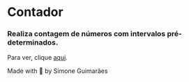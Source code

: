 # Contador
### Realiza contagem de números com intervalos pré-determinados.

Para ver, clique <a href="https://simoneguimaraes.github.io/contador/" target="_blank">aqui</a>.


Made with 💜 by Simone Guimarães
